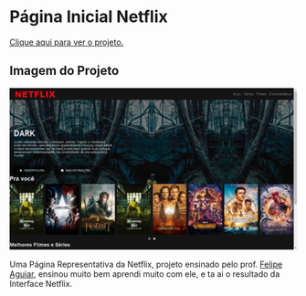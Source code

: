 <h1> Página Inicial Netflix</h1>
<a href="https://RenkSa.github.io/Netflix/index.html" target="_blank">Clique aqui para ver o projeto.</a>

<h2> Imagem do Projeto </h2>
<img src="https://github.com/RenkSa/RenkSa.github.io/blob/main/Netflix/img/InterfaceNetflix.png">

<p>Uma Página Representativa da Netflix, projeto ensinado pelo prof. <a href="https://www.linkedin.com/in/felipe-aguiar-047?lipi=urn%3Ali%3Apage%3Ad_flagship3_profile_view_base_contact_details%3BKQyeFbhpSKW517q1JKZX0g%3D%3D">Felipe Aguiar</a>, ensinou muito bem aprendi muito com ele, e ta ai o resultado da Interface Netflix.</p>


